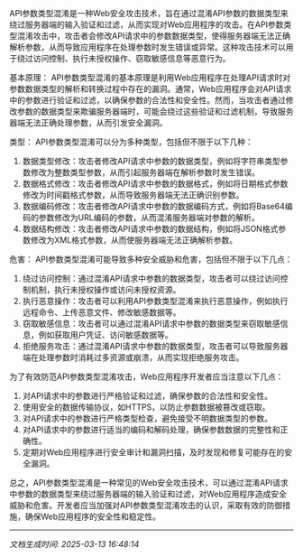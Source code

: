 API参数类型混淆是一种Web安全攻击技术，旨在通过混淆API参数的数据类型来绕过服务器端的输入验证和过滤，从而实现对Web应用程序的攻击。在API参数类型混淆攻击中，攻击者会修改API请求中的参数数据类型，使得服务器端无法正确解析参数，从而导致应用程序在处理参数时发生错误或异常。这种攻击技术可以用于绕过访问控制、执行未授权操作、窃取敏感信息等恶意行为。

基本原理：
API参数类型混淆的基本原理是利用Web应用程序在处理API请求时对参数数据类型的解析和转换过程中存在的漏洞。通常，Web应用程序会对API请求中的参数进行验证和过滤，以确保参数的合法性和安全性。然而，当攻击者通过修改参数的数据类型来欺骗服务器端时，可能会绕过这些验证和过滤机制，导致服务器端无法正确处理参数，从而引发安全漏洞。

类型：
API参数类型混淆可以分为多种类型，包括但不限于以下几种：
1. 数据类型修改：攻击者修改API请求中参数的数据类型，例如将字符串类型参数修改为整数类型参数，从而引起服务器端在解析参数时发生错误。
2. 数据格式修改：攻击者修改API请求中参数的数据格式，例如将日期格式参数修改为时间戳格式参数，从而导致服务器端无法正确识别参数。
3. 数据编码修改：攻击者修改API请求中参数的数据编码方式，例如将Base64编码的参数修改为URL编码的参数，从而混淆服务器端对参数的解析。
4. 数据结构修改：攻击者修改API请求中参数的数据结构，例如将JSON格式参数修改为XML格式参数，从而使服务器端无法正确解析参数。

危害：
API参数类型混淆可能导致多种安全威胁和危害，包括但不限于以下几点：
1. 绕过访问控制：通过混淆API请求中参数的数据类型，攻击者可以绕过访问控制机制，执行未授权操作或访问未授权资源。
2. 执行恶意操作：攻击者可以利用API参数类型混淆来执行恶意操作，例如执行远程命令、上传恶意文件、修改敏感数据等。
3. 窃取敏感信息：攻击者可以通过混淆API请求中参数的数据类型来窃取敏感信息，例如获取用户凭证、访问敏感数据等。
4. 拒绝服务攻击：通过混淆API请求中参数的数据类型，攻击者可以导致服务器端在处理参数时消耗过多资源或崩溃，从而实现拒绝服务攻击。

为了有效防范API参数类型混淆攻击，Web应用程序开发者应当注意以下几点：
1. 对API请求中的参数进行严格验证和过滤，确保参数的合法性和安全性。
2. 使用安全的数据传输协议，如HTTPS，以防止参数数据被篡改或窃取。
3. 对API请求中的参数进行严格类型检查，避免接受不明数据类型的参数。
4. 对API请求中的参数进行适当的编码和解码处理，确保参数数据的完整性和正确性。
5. 定期对Web应用程序进行安全审计和漏洞扫描，及时发现和修复可能存在的安全漏洞。

总之，API参数类型混淆是一种常见的Web安全攻击技术，可以通过混淆API请求中参数的数据类型来绕过服务器端的输入验证和过滤，对Web应用程序造成安全威胁和危害。开发者应当加强对API参数类型混淆攻击的认识，采取有效的防御措施，确保Web应用程序的安全性和稳定性。

---

*文档生成时间: 2025-03-13 16:48:14*












